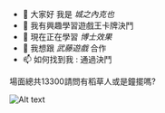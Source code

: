 - 👋 大家好 我是 _城之內克也_
- 👀 我有興趣學習遊戲王卡牌決鬥
- 🌱 現在正在學習 _博士效果_
- 💞️ 我想跟 _武藤遊戲_ 合作
- 📫 如何找到我 : 通過決鬥

場面總共13300請問有稻草人或是鐘擺嗎?

![Alt text](https://i.imgur.com/eCw6hry.jpg)

<!---
briankuo123/briankuo123 is a ✨ special ✨ repository because its `README.md` (this file) appears on your GitHub profile.
You can click the Preview link to take a look at your changes.
--->
